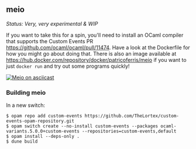 meio
----

*Status: Very, very experimental & WIP*

If you want to take this for a spin, you'll need to install an OCaml compiler that supports the Custom Events PR https://github.com/ocaml/ocaml/pull/11474. Have a look at the Dockerfile for how you might go about doing that. There is also an image available at https://hub.docker.com/repository/docker/patricoferris/meio if you want to just `docker run` and try out some programs quickly!

[![Meio on asciicast](https://asciinema.org/a/542862.svg)](https://asciinema.org/a/542862)

### Building meio

In a new switch:
```
$ opam repo add custom-events https://github.com/TheLortex/custom-events-opam-repository.git
$ opam switch create --no-install custom-events --packages ocaml-variants.5.0.0+custom-events --repositories=custom-events,default
$ opam install --deps-only .
$ dune build
```
